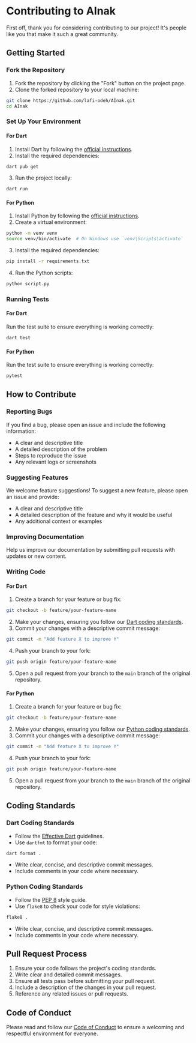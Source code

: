 
# Contributing to AInak

First off, thank you for considering contributing to our project! It's people like you that make it such a great community.

## Getting Started

### Fork the Repository

1. Fork the repository by clicking the "Fork" button on the project page.
2. Clone the forked repository to your local machine:

```bash
git clone https://github.com/lafi-odeh/AInak.git
cd AInak
```

### Set Up Your Environment

#### For Dart

1. Install Dart by following the [official instructions](https://dart.dev/get-dart).
2. Install the required dependencies:

```bash
dart pub get
```

3. Run the project locally:

```bash
dart run
```

#### For Python

1. Install Python by following the [official instructions](https://www.python.org/downloads/).
2. Create a virtual environment:

```bash
python -m venv venv
source venv/bin/activate  # On Windows use `venv\Scripts\activate`
```

3. Install the required dependencies:

```bash
pip install -r requirements.txt
```

4. Run the Python scripts:

```bash
python script.py
```

### Running Tests

#### For Dart

Run the test suite to ensure everything is working correctly:

```bash
dart test
```

#### For Python

Run the test suite to ensure everything is working correctly:

```bash
pytest
```

## How to Contribute

### Reporting Bugs

If you find a bug, please open an issue and include the following information:

- A clear and descriptive title
- A detailed description of the problem
- Steps to reproduce the issue
- Any relevant logs or screenshots

### Suggesting Features

We welcome feature suggestions! To suggest a new feature, please open an issue and provide:

- A clear and descriptive title
- A detailed description of the feature and why it would be useful
- Any additional context or examples

### Improving Documentation

Help us improve our documentation by submitting pull requests with updates or new content. 

### Writing Code

#### For Dart

1. Create a branch for your feature or bug fix:

```bash
git checkout -b feature/your-feature-name
```

2. Make your changes, ensuring you follow our [Dart coding standards](#dart-coding-standards).
3. Commit your changes with a descriptive commit message:

```bash
git commit -m "Add feature X to improve Y"
```

4. Push your branch to your fork:

```bash
git push origin feature/your-feature-name
```

5. Open a pull request from your branch to the `main` branch of the original repository.

#### For Python

1. Create a branch for your feature or bug fix:

```bash
git checkout -b feature/your-feature-name
```

2. Make your changes, ensuring you follow our [Python coding standards](#python-coding-standards).
3. Commit your changes with a descriptive commit message:

```bash
git commit -m "Add feature X to improve Y"
```

4. Push your branch to your fork:

```bash
git push origin feature/your-feature-name
```

5. Open a pull request from your branch to the `main` branch of the original repository.

## Coding Standards

### Dart Coding Standards

- Follow the [Effective Dart](https://dart.dev/guides/language/effective-dart) guidelines.
- Use `dartfmt` to format your code:

```bash
dart format .
```

- Write clear, concise, and descriptive commit messages.
- Include comments in your code where necessary.

### Python Coding Standards

- Follow the [PEP 8](https://www.python.org/dev/peps/pep-0008/) style guide.
- Use `flake8` to check your code for style violations:

```bash
flake8 .
```

- Write clear, concise, and descriptive commit messages.
- Include comments in your code where necessary.

## Pull Request Process

1. Ensure your code follows the project's coding standards.
2. Write clear and detailed commit messages.
3. Ensure all tests pass before submitting your pull request.
4. Include a description of the changes in your pull request.
5. Reference any related issues or pull requests.

## Code of Conduct

Please read and follow our [Code of Conduct](CODE_OF_CONDUCT.md) to ensure a welcoming and respectful environment for everyone.
